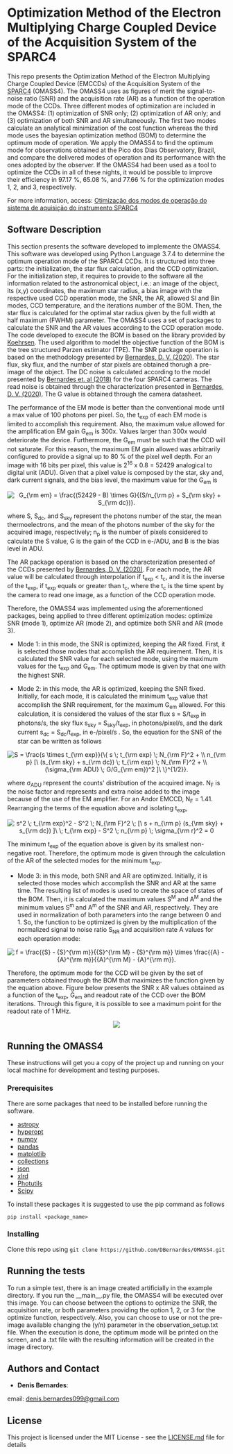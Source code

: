 # Optimization Method of the Electron Multiplying Charge Coupled Device of the Acquisition System of the SPARC4

This repo presents the Optimization Method of the Electron Multiplying Charge Coupled Device (EMCCDs) of the Acquisition System of the [SPARC4](https://www.spiedigitallibrary.org/conference-proceedings-of-spie/8446/844626/Concept-of-SPARC4--a-simultaneous-polarimeter-and-rapid-camera/10.1117/12.924976.full?casa_token=7b-hbhyqIMoAAAAA%3a99lzc7LW-gGeFuEs1N_7ZGdcFS1EiapC3jbzEYyrWT3PDiUP4RXPDEiR9IdfuRvDY7pPetsPx88&SSO=1) (OMASS4). The OMASS4 uses as figures of merit the signal-to-noise ratio (SNR) and the acquisition rate (AR) as a function of the operation mode of the CCDs. Three different modes of optimization are included in the OMASS4:  (1) optimization of SNR only; (2) optimization of AR only; and (3) optimization of both SNR and AR simultaneously. The first two modes calculate an analytical minimization of the cost function whereas the third mode uses the bayesian optimization method (BOM) to determine the optimum mode of operation. We apply the OMASS4 to find the optimum mode for observations obtained at the Pico dos Dias Observatory, Brazil, and compare the delivered modes of operation and its performance with the ones adopted by the observer. If the OMASS4 had been used as a tool to optimize the CCDs in all of these nights, it would be possible to improve their efficiency in 97.17 %, 65.08 %, and 77.66 % for the optimization modes 1, 2, and 3, respectively.

For more information, access: [Otimização dos modos de operação do sistema de aquisição do instrumento SPARC4](https://repositorio.unifei.edu.br/jspui/handle/123456789/2201)

## Software Description

This section presents the software developed to implemente the OMASS4. This software was developed using Python Language 3.7.4 to determine the optimum operation mode of the SPARC4 CCDs. It is structured into three parts: the initialization, the star flux calculation, and the CCD optimization. For the initialization step, it requires to provide to the software all the information related to the astronomical object, i.e.: an image of the object, its (x,y) coordinates, the maximum star radius, a bias image with the respective used CCD operation mode, the SNR, the AR, allowed SI and Bin modes, CCD temperature, and the iterations number of the BOM. Then, the star flux is calculated for the optimal star radius given by the full width at half maximum (FWHM) parameter. The OMASS4 uses a set of packages to calculate the SNR and the AR values according to the CCD operation mode. The code developed to execute the BOM is based on the library provided by [Koehrsen](https://github.com/WillKoehrsen/hyperparameter-optimization). The used algorithm to model the objective function of the BOM is the tree structured Parzen estimator (TPE). The SNR package operation is based on the methodology presented by [Bernardes, D. V. (2020)](https://repositorio.unifei.edu.br/jspui/handle/123456789/2201). The star flux, sky flux, and the number of star pixels are obtained thorugh a pre-image of the object. The DC noise is calculated according to the model presented by [Bernardes et. al (2018)](https://iopscience.iop.org/article/10.1088/1538-3873/aacb1e/meta?casa_token=QzaY5kK_Yp8AAAAA:Qz_wlI6tq2WMi4sRF-tLvw-S2RwkmkF1_N8i7mReLYSUgim4dqp3yceqyLmlbrgUHt5TTzGYcrnYW_9ttxnfrw) for the four SPARC4 cameras. The read noise is obtained through the characterization presented in [Bernardes, D. V. (2020)](https://repositorio.unifei.edu.br/jspui/handle/123456789/2201). The G value is obtained through the camera datasheet.

The performance of the EM mode is better than the conventional mode until a max value of 100 photons per pixel. So, the t<sub>exp</sub> of each EM mode is limited to accomplish this requirement. Also, the maximum value allowed for the amplification EM gain G<sub>em</sub> is 300x. Values larger than 300x would deteriorate the device. Furthermore, the G<sub>em</sub> must be such that the CCD will not saturate. For this reason, the maximum EM gain allowed was arbitrarily configured to provide a signal up to 80 \% of the pixel well depth. For an image with 16 bits per pixel, this value is 2<sup>16</sup> x 0.8 = 52429 analogical to digital unit (ADU). Given that a pixel value is composed by the star, sky and, dark current signals, and the bias level, the maximum value for the G<sub>em</sub> is

<p align="center">
<img src="https://latex.codecogs.com/svg.latex?G_{\rm&space;em}&space;=&space;\frac{(52429&space;-&space;B)&space;\times&space;G}{(S/n_{\rm&space;p}&space;&plus;&space;S_{\rm&space;sky}&space;&plus;&space;S_{\rm&space;dc})}." title="G_{\rm em} = \frac{(52429 - B) \times G}{(S/n_{\rm p} + S_{\rm sky} + S_{\rm dc})}." />
</p>

where S, S<sub>dc</sub>, and S<sub>sky</sub> represent the photons number of the star, the mean thermoelectrons, and the mean of the photons number of the sky for the acquired image, respectively; n<sub>p</sub> is the number of pixels considered to calculate the S value, G is the gain of the CCD in e-/ADU, and B is the bias level in ADU. 

The AR package operation is based on the characterization presented of the CCDs presented by [Bernardes, D. V. (2020)](https://repositorio.unifei.edu.br/jspui/handle/123456789/2201). For each mode, the AR value will be calculated through interpolation if t<sub>exp</sub> < t<sub>c</sub>, and it is the inverse of the t<sub>exp</sub>, if t<sub>exp</sub> equals or greater than t<sub>c</sub>, where the t<sub>c</sub> is the time spent by the camera to read one image, as a function of the CCD operation mode.

Therefore, the OMASS4 was implemented using the aforementioned packages, being applied to three different optimization modes: optimize SNR (mode 1), optimize AR (mode 2), and optimize both SNR and AR (mode 3). 

* Mode 1: in this mode, the SNR is optimized, keeping the AR fixed. First, it is selected those modes that accomplish the AR requirement. Then, it is calculated the SNR value for each selected mode, using the maximum values for the t<sub>exp</sub> and G<sub>em</sub>. The optimum mode is given by that one with the highest SNR.
    
* Mode 2: in this mode, the AR is optimized, keeping the SNR fixed. Initially, for each mode, it is calculated the minimum t<sub>exp</sub> value that accomplish the SNR requirement, for the maximum G<sub>em</sub> allowed. For this calculation, it is considered the values of the star flux s = S/t<sub>exp</sub> in photons/s, the sky flux s<sub>sky</sub> = S<sub>sky</sub>/t<sub>exp</sub>, in photons/pixel/s, and the dark current s<sub>dc</sub> = S<sub>dc</sub>/t<sub>exp</sub>, in e-/pixel/s . So, the equation for the SNR of the star can be written as follows


<p align="center">
<img src="https://latex.codecogs.com/svg.latex?S&space;=&space;\frac{s&space;\times&space;t_{\rm&space;exp}}{\{&space;s&space;\;&space;t_{\rm&space;exp}&space;\;&space;N_{\rm&space;F}^2&space;&plus;&space;\\&space;n_{\rm&space;p}&space;[\&space;(s_{\rm&space;sky}&space;&plus;&space;s_{\rm&space;dc})&space;\;&space;t_{\rm&space;exp}&space;\;&space;N_{\rm&space;F}^2&space;&plus;&space;\\&space;(\sigma_{\rm&space;ADU}&space;\;&space;G/G_{\rm&space;em})^2&space;]\&space;\}^{1/2}}." title="S = \frac{s \times t_{\rm exp}}{\{ s \; t_{\rm exp} \; N_{\rm F}^2 + \\ n_{\rm p} [\ (s_{\rm sky} + s_{\rm dc}) \; t_{\rm exp} \; N_{\rm F}^2 + \\ (\sigma_{\rm ADU} \; G/G_{\rm em})^2 ]\ \}^{1/2}}." />
</p>
    
    
where &sigma;<sub>ADU</sub> represent the counts' distribution of the acquired image. N<sub>F</sub> is the noise factor and represents and extra noise added to the image because of the use of the EM amplifier. For an Andor EMCCD, N<sub>F</sub> = 1.41. Rearranging the terms of the equation above and isolating t<sub>exp</sub>,
    
<p align="center">
<img src="https://latex.codecogs.com/svg.latex?s^2&space;\;&space;t_{\rm&space;exp}^2&space;-&space;S^2&space;\;&space;N_{\rm&space;F}^2&space;\;&space;[\&space;s&space;&plus;&space;n_{\rm&space;p}&space;(s_{\rm&space;sky}&space;&plus;&space;s_{\rm&space;dc})&space;]\&space;\;&space;t_{\rm&space;exp}&space;-&space;S^2&space;\;&space;n_{\rm&space;p}&space;\;&space;\sigma_{\rm&space;r}^2&space;=&space;0" title="s^2 \; t_{\rm exp}^2 - S^2 \; N_{\rm F}^2 \; [\ s + n_{\rm p} (s_{\rm sky} + s_{\rm dc}) ]\ \; t_{\rm exp} - S^2 \; n_{\rm p} \; \sigma_{\rm r}^2 = 0" />
</p>
    
The minimum t<sub>exp</sub> of the equation above is given by its smallest non-negative root. Therefore, the optimum mode is given through the calculation of the AR of the selected modes for the minimum t<sub>exp</sub>.
    
* Mode 3: in this mode, both SNR and AR are optimized. Initially, it is selected those modes which accomplish the SNR and AR at the same time. The resulting list of modes is used to create the space of states of the BOM. Then, it is calculated the maximum values S<sup>M</sup> and A<sup>M</sup> and the minimum values S<sup>m</sup> and A<sup>m</sup> of the SNR and AR, respectively. They are used in normalization of both parameters into the range between 0 and 1. So, the function to be optimized is given by the multiplication of the normalized signal to noise ratio S<sub>NR</sub> and acquisition rate A values for each operation mode:

<p align="center">
<img src="https://latex.codecogs.com/svg.latex?f&space;=&space;\frac{{S}_{\rm&space;NR}&space;-&space;{S}^{\rm&space;m}}{{S}^{\rm&space;M}&space;-&space;{S}^{\rm&space;m}}&space;\times&space;\frac{{A}&space;-&space;{A}^{\rm&space;m}}{{A}^{\rm&space;M}&space;-&space;{A}^{\rm&space;m}}." title="f = \frac{{S} - {S}^{\rm m}}{{S}^{\rm M} - {S}^{\rm m}} \times \frac{{A} - {A}^{\rm m}}{{A}^{\rm M} - {A}^{\rm m}}." />
</p>

Therefore, the optimum mode for the CCD will be given by the set of parameters obtained through the BOM that maximizes the function given by the equation above. Figure below presents the SNR x AR values obtained as a function of the t<sub>exp</sub>, G<sub>em</sub> and readout rate of the CCD over the BOM iterations. Through this figure, it is possible to see a maximum point for the readout rate of 1 MHz.

<p align="center">   
    <img src="https://github.com/DBernardes/OMASS4/blob/main/iteracoes_MOB_ingles.png" />
</p>

## Running the OMASS4

These instructions will get you a copy of the project up and running on your local machine for development and testing purposes. 

### Prerequisites
There are some packages that need to be installed before running the software.

* [astropy](https://www.astropy.org/)
* [hyperopt](https://github.com/WillKoehrsen/hyperparameter-optimization)
* [numpy](https://numpy.org/)
* [pandas](https://pandas.pydata.org/)
* [matplotlib](https://matplotlib.org/)
* [collections](https://docs.python.org/3/library/collections.html)
* [json](https://www.w3schools.com/python/python_json.asp)
* [xlrd](https://xlrd.readthedocs.io/en/latest/)
* [Photutils](https://photutils.readthedocs.io/en/stable/)
* [Scipy](https://www.scipy.org/)

To install these packages it is suggested to use the pip command as follows
```
pip install <package_name>
```

### Installing
Clone this repo using ``` git clone https://github.com/DBernardes/OMASS4.git ```

## Running the tests

To run a simple test, there is an image created artificially in the example directory. If you run the \_\_main\_\_.py file, the OMASS4 will be executed over this image. You can choose between the options to optimize the SNR, the acquisition rate, or both parameters providing the option 1, 2, or 3 for the optimize function, respectively. Also, you can choose to use or not the pre-image available changing the (y/n) parameter in the observation_setup.txt file. When the execution is done, the optimum mode will be printed on the screen, and a .txt file with the resulting information will be created in the image directory.
## Authors and Contact

* **Denis Bernardes**: 

email: denis.bernardes099@gmail.com 

## License

This project is licensed under the MIT License - see the [LICENSE.md](LICENSE.md) file for details


